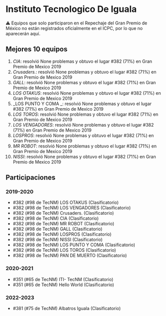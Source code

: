 # Instituto Tecnologico De Iguala

:warning: Equipos que solo participaron en el Repechaje del Gran Premio de México no están registrados oficialmente en el ICPC, por lo que no aparecerán aquí.

## Mejores 10 equipos

1. _CIA_: resolvió None problemas y obtuvo el lugar #382 (71%) en Gran Premio de Mexico 2019
1. _Crusaders._: resolvió None problemas y obtuvo el lugar #382 (71%) en Gran Premio de Mexico 2019
1. _GALL_: resolvió None problemas y obtuvo el lugar #382 (71%) en Gran Premio de Mexico 2019
1. _LOS OTAKUS_: resolvió None problemas y obtuvo el lugar #382 (71%) en Gran Premio de Mexico 2019
1. _LOS PUNTO Y COMA _: resolvió None problemas y obtuvo el lugar #382 (71%) en Gran Premio de Mexico 2019
1. _LOS TOROS_: resolvió None problemas y obtuvo el lugar #382 (71%) en Gran Premio de Mexico 2019
1. _LOS VENGADORES_: resolvió None problemas y obtuvo el lugar #382 (71%) en Gran Premio de Mexico 2019
1. _LOSPROS_: resolvió None problemas y obtuvo el lugar #382 (71%) en Gran Premio de Mexico 2019
1. _MR ROBOT_: resolvió None problemas y obtuvo el lugar #382 (71%) en Gran Premio de Mexico 2019
1. _NISSI_: resolvió None problemas y obtuvo el lugar #382 (71%) en Gran Premio de Mexico 2019

## Participaciones

### 2019-2020

- #382 (#98 de TecNM) LOS OTAKUS (Clasificatorio)
- #382 (#98 de TecNM) LOS VENGADORES (Clasificatorio)
- #382 (#98 de TecNM) Crusaders. (Clasificatorio)
- #382 (#98 de TecNM) CIA (Clasificatorio)
- #382 (#98 de TecNM) MR ROBOT (Clasificatorio)
- #382 (#98 de TecNM) GALL (Clasificatorio)
- #382 (#98 de TecNM) LOSPROS (Clasificatorio)
- #382 (#98 de TecNM) NISSI (Clasificatorio)
- #382 (#98 de TecNM) LOS PUNTO Y COMA  (Clasificatorio)
- #382 (#98 de TecNM) LOS TOROS (Clasificatorio)
- #382 (#98 de TecNM) PAN DE MUERTO (Clasificatorio)

### 2020-2021

- #351 (#65 de TecNM) ITI- TecNM  (Clasificatorio)
- #351 (#65 de TecNM) Hello World (Clasificatorio)

### 2022-2023

- #381 (#75 de TecNM) Albatros Iguala (Clasificatorio)



